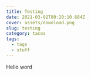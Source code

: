 ```yaml
---
title: Testing
date: 2021-03-02T00:20:10.684Z
cover: assets/download.png
slug: testing
category: tacos
tags:
  - tags
  - stuff
---
```

Hello word